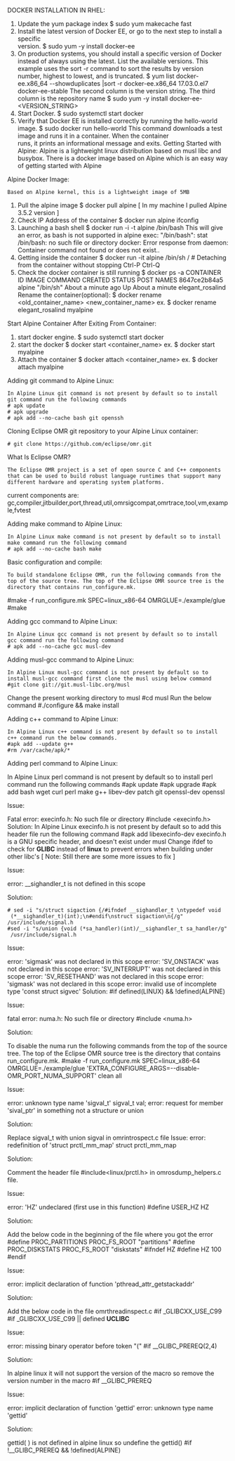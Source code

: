 DOCKER INSTALLATION IN RHEL:

1. Update the yum package index
	$ sudo yum makecache fast
2. Install the latest version of Docker EE, or go to the next step to install a specific   
   version.
	$ sudo yum -y install docker-ee
3. On production systems, you should install a specific version of Docker instead of
   always using the     latest. List the available versions. This example uses the sort -r 
   command to sort the results by version number, highest to lowest, and is truncated.
	$ yum list docker-ee.x86_64  --showduplicates |sort -r
	 docker-ee.x86_64   17.03.0.el7        docker-ee-stable 
  The second column is the version string. The third column is the repository name
	$ sudo yum -y install docker-ee-<VERSION_STRING>
4. Start Docker.
	$ sudo systemctl start docker
5. Verify that Docker EE is installed correctly by running the hello-world image.
	$ sudo docker run hello-world
  This command downloads a test image and runs it in a container. When the container    
  runs, it prints an informational message and exits.
Getting Started with Alpine:
	Alpine is a lightweight linux distribution based on musl libc and busybox. There is a docker image based on Alpine which is an easy way of getting started with Alpine




Alpine Docker Image:

	Based on Alpine kernel, this is a lightweight image of 5MB
1. Pull the alpine image
	$ docker pull alpine
	[ In my machine I pulled Alpine 3.5.2 version ] 
2. Check IP Address of the container
	$ docker run alpine ifconfig
3. Launching a bash shell
	$ docker run -i -t alpine /bin/bash
This will give an error, as bash is not supported in alpine
exec: "/bin/bash": stat /bin/bash: no such file or directory
docker: Error response from daemon: Container command not found or does not exist..
4. Getting inside the container
	$ docker run -it alpine /bin/sh
    / #
Detaching from the container without stopping Ctrl-P Ctrl-Q
5. Check the docker container is still running
	$ docker ps -a
CONTAINER ID    IMAGE  COMMAND      CREATED             STATUS        POST     NAMES 8647ce2b84a5      alpine  "/bin/sh"    About a minute ago  Up About a minute         elegant_rosalind 
Rename the container(optional):
	$ docker rename <old_container_name> <new_container_name>
ex. $ docker rename  elegant_rosalind myalpine



Start Alpine Container After Exiting From Container:  

1. start docker engine.
	$ sudo systemctl start docker
2. start the docker
	$ docker start <container_name>
ex. $ docker start myalpine
3. Attach the container
	$ docker attach <container_name>
ex. $ docker attach myalpine

Adding git command to Alpine Linux:

	In Alpine Linux git command is not present by default so to install git command run the following commands 
	# apk update
	# apk upgrade
	# apk add --no-cache bash git openssh
  
Cloning Eclipse OMR git repository to your Alpine Linux container:

	# git clone https://github.com/eclipse/omr.git
  
What Is Eclipse OMR?

	The Eclipse OMR project is a set of open source C and C++ components that can be used to build robust language runtimes that support many different hardware and operating system platforms.
current components are: 	gc,compiler,jitbuilder,port,thread,util,omrsigcompat,omrtrace,tool,vm,example,fvtest


Adding make command to Alpine Linux:

	In Alpine Linux make command is not present by default so to install make command run the following command 
	# apk add --no-cache bash make
  
Basic configuration and compile:

	To build standalone Eclipse OMR, run the following commands from the top of the source tree. The top of the Eclipse OMR source tree is the directory that contains run_configure.mk.
#make -f run_configure.mk SPEC=linux_x86-64 OMRGLUE=./example/glue
#make

Adding gcc command to Alpine Linux:

	In Alpine Linux gcc command is not present by default so to install gcc command run the following command
	# apk add --no-cache gcc musl-dev
  
Adding musl-gcc command to Alpine Linux:

	In Alpine Linux musl-gcc command is not present by default so to install musl-gcc command first clone the musl using below command
	#git clone git://git.musl-libc.org/musl
Change the present working directory to musl
	#cd musl
Run the below command
	#./configure && make install


Adding c++ command to Alpine Linux:

	In Alpine Linux c++ command is not present by default so to install c++ command run the below commands.
	#apk add --update g++
	#rm /var/cache/apk/*
  
Adding perl command to Alpine Linux:

In Alpine Linux perl command is not present by default so to install perl command run the following commands
	#apk update 
	#apk upgrade
	#apk add bash wget curl perl make g++ libev-dev patch git openssl-dev openssl
  
Issue:

 Fatal error: execinfo.h: No such file or directory #include <execinfo.h>
Solution:
In Alpine Linux execinfo.h is not present by default so to add this header file run the following command
	#apk add libexecinfo-dev
execinfo.h is a GNU specific header, and doesn't exist under musl
Change ifdef to check for __GLIBC__ instead of __linux__ to prevent errors when building under other libc's 
[ Note: Still there are some more issues to fix ]

Issue:

error:  __sighandler_t is not defined in this scope

Solution:

	# sed -i "s/struct sigaction {/#ifndef __sighandler_t \ntypedef void 
     (*__sighandler_t)(int);\n#endif\nstruct sigaction\n{/g" /usr/include/signal.h     
	#sed -i "s/union {void (*sa_handler)(int)/__sighandler_t sa_handler/g" 
     /usr/include/signal.h
Issue:

error: 'sigmask' was not declared in this scope
error: 'SV_ONSTACK' was not declared in this scope
error: 'SV_INTERRUPT' was not declared in this scope
error: 'SV_RESETHAND' was not declared in this scope
error: 'sigmask' was not declared in this scope
error: invalid use of incomplete type 'const struct sigvec'
Solution:
#if defined(LINUX) && !defined(ALPINE)

Issue:

fatal error: numa.h: No such file or directory #include <numa.h>

Solution:

To disable the numa run the following commands from the top of the source tree. The top of the Eclipse OMR source tree is the directory that contains run_configure.mk.
	#make -f run_configure.mk SPEC=linux_x86-64 OMRGLUE=./example/glue 
      'EXTRA_CONFIGURE_ARGS=--disable-OMR_PORT_NUMA_SUPPORT' clean all

Issue:

error: unknown type name 'sigval_t' sigval_t val;
error: request for member 'sival_ptr' in something not a structure or union

Solution:

Replace sigval_t with union sigval in omrintrospect.c file
Issue:
error: redefinition of 'struct prctl_mm_map' struct prctl_mm_map

Solution:

Comment the header file #include<linux/prctl.h> in omrosdump_helpers.c file.

Issue:

error: 'HZ' undeclared (first use in this function) #define USER_HZ HZ

Solution:

Add the below code in the beginning of the file where you got the error
#define PROC_PARTITIONS PROC_FS_ROOT "partitions"
#define PROC_DISKSTATS  PROC_FS_ROOT "diskstats"
#ifndef HZ
#define HZ 100
#endif

Issue:

error: implicit declaration of function 'pthread_attr_getstackaddr'

Solution:

Add the below code in the file omrthreadinspect.c
#if _GLIBCXX_USE_C99
#if _GLIBCXX_USE_C99 || defined __UCLIBC__

Issue:

error: missing binary operator before token "(" #if __GLIBC_PREREQ(2,4)

Solution:

In alpine linux it will not support the version of the macro so remove the version number in the macro  #if __GLIBC_PREREQ

Issue:

error: implicit declaration of function 'gettid'
error: unknown type name 'gettid'

Solution:

gettid( ) is not defined in alpine linux so undefine the gettid() 
#if !__GLIBC_PREREQ && !defined(ALPINE) 
